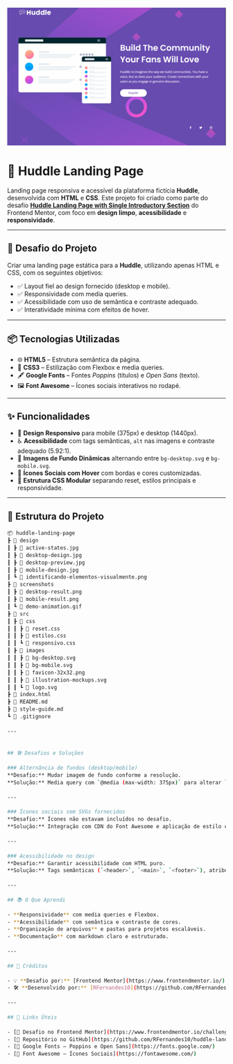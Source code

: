 ![Demonstração do Projeto](https://github.com/RFernandes10/huddle-landing-page/blob/master/src/video/Animação-tela-projeto.gif?raw=true)


# 🚀 Huddle Landing Page

Landing page responsiva e acessível da plataforma fictícia **Huddle**, desenvolvida com **HTML** e **CSS**. Este projeto foi criado como parte do desafio **[Huddle Landing Page with Single Introductory Section](https://www.frontendmentor.io/challenges/huddle-landing-page-with-single-introductory-section-B_2Wvxgi0)** do Frontend Mentor, com foco em **design limpo**, **acessibilidade** e **responsividade**.

---

## 🎯 Desafio do Projeto

Criar uma landing page estática para a **Huddle**, utilizando apenas HTML e CSS, com os seguintes objetivos:

- ✅ Layout fiel ao design fornecido (desktop e mobile).
- ✅ Responsividade com media queries.
- ✅ Acessibilidade com uso de semântica e contraste adequado.
- ✅ Interatividade mínima com efeitos de hover.

---

## 📦 Tecnologias Utilizadas

- 🌐 **HTML5** – Estrutura semântica da página.
- 🎨 **CSS3** – Estilização com Flexbox e media queries.
- 🖋️ **Google Fonts** – Fontes *Poppins* (títulos) e *Open Sans* (texto).
- 🖼️ **Font Awesome** – Ícones sociais interativos no rodapé.

---

## ✨ Funcionalidades

- 📱 **Design Responsivo** para mobile (375px) e desktop (1440px).
- ♿ **Acessibilidade** com tags semânticas, `alt` nas imagens e contraste adequado (5.92:1).
- 🌄 **Imagens de Fundo Dinâmicas** alternando entre `bg-desktop.svg` e `bg-mobile.svg`.
- 🔗 **Ícones Sociais com Hover** com bordas e cores customizadas.
- 🧩 **Estrutura CSS Modular** separando reset, estilos principais e responsividade.

---

## 📁 Estrutura do Projeto

```bash
📦 huddle-landing-page
┣ 📂 design
┃ ┣ 📜 active-states.jpg
┃ ┣ 📜 desktop-design.jpg
┃ ┣ 📜 desktop-preview.jpg
┃ ┣ 📜 mobile-design.jpg
┃ ┗ 📜 identificando-elementos-visualmente.png
┣ 📂 screenshots
┃ ┣ 📜 desktop-result.png
┃ ┣ 📜 mobile-result.png
┃ ┗ 📜 demo-animation.gif
┣ 📂 src
┃ ┣ 📂 css
┃ ┃ ┣ 📜 reset.css
┃ ┃ ┣ 📜 estilos.css
┃ ┃ ┗ 📜 responsivo.css
┃ ┣ 📂 images
┃ ┃ ┣ 📜 bg-desktop.svg
┃ ┃ ┣ 📜 bg-mobile.svg
┃ ┃ ┣ 📜 favicon-32x32.png
┃ ┃ ┣ 📜 illustration-mockups.svg
┃ ┃ ┗ 📜 logo.svg
┣ 📜 index.html
┣ 📜 README.md
┣ 📜 style-guide.md
┗ 📜 .gitignore

---


## 🛠️ Desafios e Soluções

### Alternância de fundos (desktop/mobile)
**Desafio:** Mudar imagem de fundo conforme a resolução.  
**Solução:** Media query com `@media (max-width: 375px)` para alterar `background-image`.

---

### Ícones sociais sem SVGs fornecidos
**Desafio:** Ícones não estavam incluídos no desafio.  
**Solução:** Integração com CDN do Font Awesome e aplicação de estilo com hover seguindo o design.

---

### Acessibilidade no design
**Desafio:** Garantir acessibilidade com HTML puro.  
**Solução:** Tags semânticas (`<header>`, `<main>`, `<footer>`), atributos `alt`, contraste testado conforme WCAG (5.92:1).

---

## 📚 O Que Aprendi

- **Responsividade** com media queries e Flexbox.
- **Acessibilidade** com semântica e contraste de cores.
- **Organização de arquivos** e pastas para projetos escaláveis.
- **Documentação** com markdown claro e estruturado.

---

## 🤝 Créditos

- 💡 **Desafio por:** [Frontend Mentor](https://www.frontendmentor.io/)
- 🛠️ **Desenvolvido por:** [RFernandes10](https://github.com/RFernandes10)

---

## 🔗 Links Úteis

- [🔗 Desafio no Frontend Mentor](https://www.frontendmentor.io/challenges/huddle-landing-page-with-single-introductory-section-B_2Wvxgi0)
- [🔗 Repositório no GitHub](https://github.com/RFernandes10/huddle-landing-page)
- [🔗 Google Fonts – Poppins e Open Sans](https://fonts.google.com/)
- [🔗 Font Awesome – Ícones Sociais](https://fontawesome.com/)


